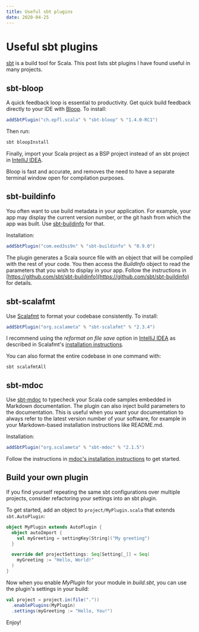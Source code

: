 ```yaml
---
title: Useful sbt plugins
date: 2020-04-25
---
```

# Useful sbt plugins

[sbt](https://www.scala-sbt.org/) is a build tool for Scala. This post lists sbt plugins I have found useful in many
projects.

## sbt-bloop

A quick feedback loop is essential to productivity. Get quick build feedback directly to your IDE with 
[Bloop](https://scalacenter.github.io/bloop/). To install:

```scala ignore
addSbtPlugin("ch.epfl.scala" % "sbt-bloop" % "1.4.0-RC1")
```

Then run:

```scala ignore
sbt bloopInstall
``` 

Finally, import your Scala project as a BSP project instead of an sbt project in 
[IntelliJ IDEA](https://www.jetbrains.com/idea/). 

Bloop is fast and accurate, and removes the need to have a separate terminal window open for compilation purposes.

## sbt-buildinfo

You often want to use build metadata in your application. For example, your app may display the current 
version number, or the git hash from which the app was built. Use [sbt-buildinfo](https://github.com/sbt/sbt-buildinfo)
for that.

Installation:

```scala ignore
addSbtPlugin("com.eed3si9n" % "sbt-buildinfo" % "0.9.0")
```

The plugin generates a Scala source file with an object that will be compiled with the rest of your code. You then
access the *BuildInfo* object to read the parameters that you wish to display in your app. Follow the instructions 
in [https://github.com/sbt/sbt-buildinfo](https://github.com/sbt/sbt-buildinfo) for details.

## sbt-scalafmt

Use [Scalafmt](https://scalameta.org/scalafmt/) to format your codebase consistently. To install:

```scala ignore
addSbtPlugin("org.scalameta" % "sbt-scalafmt" % "2.3.4")
```

I recommend using the *reformat on file save* option in [IntelliJ IDEA](https://www.jetbrains.com/idea/) as described 
in Scalafmt's [installation instructions](https://scalameta.org/scalafmt/docs/installation.html).

You can also format the entire codebase in one command with:

    sbt scalafmtAll

## sbt-mdoc

Use [sbt-mdoc](https://scalameta.org/mdoc/) to typecheck your Scala code samples embedded in Markdown documentation. 
The plugin can also inject build parameters to the documentation. This is useful when you want your documentation to
always refer to the latest version number of your software, for example in your Markdown-based installation instructions 
like README.md.

Installation:

```scala ignore
addSbtPlugin("org.scalameta" % "sbt-mdoc" % "2.1.5")
```

Follow the instructions in [mdoc's installation instructions](https://scalameta.org/mdoc/docs/installation.html) to 
get started.

## Build your own plugin

If you find yourself repeating the same sbt configurations over multiple projects, consider refactoring your settings
 into an sbt plugin.

To get started, add an object to `project/MyPlugin.scala` that extends `sbt.AutoPlugin`:

```scala ignore
object MyPlugin extends AutoPlugin {
  object autoImport {
    val myGreeting = settingKey[String]("My greeting")
  }

  override def projectSettings: Seq[Setting[_]] = Seq(
    myGreeting := "Hello, World!"
  )
}
```

Now when you enable *MyPlugin* for your module in *build.sbt*, you can use the plugin's settings in your build:

```scala ignore
val project = project.in(file("."))
  .enablePlugins(MyPlugin)
  .settings(myGreeting := "Hello, You!")
```

Enjoy!
